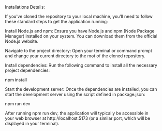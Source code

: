 Installations Details:

If you've cloned the repository to your local machine, you'll need to follow these standard steps to get the application running:

Install Node.js and npm: Ensure you have Node.js and npm (Node Package Manager) installed on your system. You can download them from the official Node.js website.

Navigate to the project directory: Open your terminal or command prompt and change your current directory to the root of the cloned repository.

Install dependencies: Run the following command to install all the necessary project dependencies:


npm install

Start the development server: Once the dependencies are installed, you can start the development server using the script defined in package.json:


npm run dev

After running npm run dev, the application will typically be accessible in your web browser at http://localhost:5173 (or a similar port, which will be displayed in your terminal).
